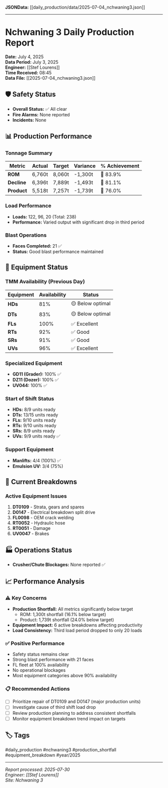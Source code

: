**JSONData:** [[daily_production/data/2025-07-04_nchwaning3.json]]

---

# Nchwaning 3 Daily Production Report
**Date:** July 4, 2025  
**Data Period:** July 3, 2025  
**Engineer:** [[Stef Lourens]]  
**Time Received:** 08:45  
**Data File:** [[2025-07-04_nchwaning3.json]]

## 🛡️ Safety Status
- **Overall Status:** ✅ All clear
- **Fire Alarms:** None reported
- **Incidents:** None

## 📊 Production Performance

### Tonnage Summary
| Metric | Actual | Target | Variance | % Achievement |
|--------|--------|--------|----------|---------------|
| **ROM** | 6,760t | 8,060t | -1,300t | 🔴 83.9% |
| **Decline** | 6,396t | 7,889t | -1,493t | 🔴 81.1% |
| **Product** | 5,518t | 7,257t | -1,739t | 🔴 76.0% |

### Load Performance
- **Loads:** 122, 96, 20 (Total: 238)
- **Performance:** Varied output with significant drop in third period

### Blast Operations
- **Faces Completed:** 21 ✅
- **Status:** Good blast performance maintained

## 🚛 Equipment Status

### TMM Availability (Previous Day)
| Equipment | Availability | Status |
|-----------|-------------|---------|
| **HDs** | 81% | 🟡 Below optimal |
| **DTs** | 83% | 🟡 Below optimal |
| **FLs** | 100% | ✅ Excellent |
| **RTs** | 92% | ✅ Good |
| **SRs** | 91% | ✅ Good |
| **UVs** | 96% | ✅ Excellent |

### Specialized Equipment
- **GD11 (Grader):** 100% ✅
- **DZ11 (Dozer):** 100% ✅
- **UV044:** 100% ✅

### Start of Shift Status
- **HDs:** 8/9 units ready
- **DTs:** 13/15 units ready
- **FLs:** 9/10 units ready
- **RTs:** 9/10 units ready
- **SRs:** 8/9 units ready
- **UVs:** 9/9 units ready ✅

### Support Equipment
- **Manlifts:** 4/4 (100%) ✅
- **Emulsion UV:** 3/4 (75%)

## 🔧 Current Breakdowns

### Active Equipment Issues
1. **DT0109** - Strata, gears and spares
2. **D0147** - Electrical breakdown split drive
3. **FL0098** - OEM crack welding
4. **RT0052** - Hydraulic hose
5. **RT0051** - Damage
6. **UV0047** - Brakes

## 🏭 Operations Status
- **Crusher/Chute Blockages:** None reported ✅

## 📈 Performance Analysis

### ⚠️ Key Concerns
- **Production Shortfall:** All metrics significantly below target
  - ROM: 1,300t shortfall (16.1% below target)
  - Product: 1,739t shortfall (24.0% below target)
- **Equipment Impact:** 6 active breakdowns affecting productivity
- **Load Consistency:** Third load period dropped to only 20 loads

### ✅ Positive Performance
- Safety status remains clear
- Strong blast performance with 21 faces
- FL fleet at 100% availability
- No operational blockages
- Most equipment categories above 90% availability

### 📋 Recommended Actions
- [ ] Prioritize repair of DT0109 and D0147 (major production units)
- [ ] Investigate cause of third shift load drop
- [ ] Review production planning to address consistent shortfalls
- [ ] Monitor equipment breakdown trend impact on targets

## 🏷️ Tags
#daily_production #nchwaning3 #production_shortfall #equipment_breakdown #year/2025

---
*Report processed: 2025-07-30*  
*Engineer: [[Stef Lourens]]*  
*Site: Nchwaning 3*